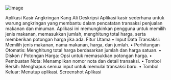 ![image](https://github.com/user-attachments/assets/a0b99aae-d1ed-4e1d-b491-558d3d2f2217)


Aplikasi Kasir Angkringan Kang Ali
Deskripsi
Aplikasi kasir sederhana untuk warung angkringan yang membantu dalam pencatatan transaksi penjualan makanan dan minuman. Aplikasi ini memungkinkan pengguna untuk memilih jenis makanan, memasukkan jumlah, menghitung total harga, serta memberikan potongan harga jika ada.
Fitur Utama
•	Input Data Transaksi: Memilih jenis makanan, nama makanan, harga, dan jumlah.
•	Perhitungan Otomatis: Menghitung total harga berdasarkan jumlah dan harga satuan.
•	Diskon / Potongan Harga: Opsi untuk memasukkan potongan harga.
•	Pembuatan Nota: Menampilkan nomor nota dan detail transaksi.
•	Tombol Bersih: Menghapus semua input untuk memulai transaksi baru.
•	Tombol Keluar: Menutup aplikasi.
Screenshot Aplikasi
 

